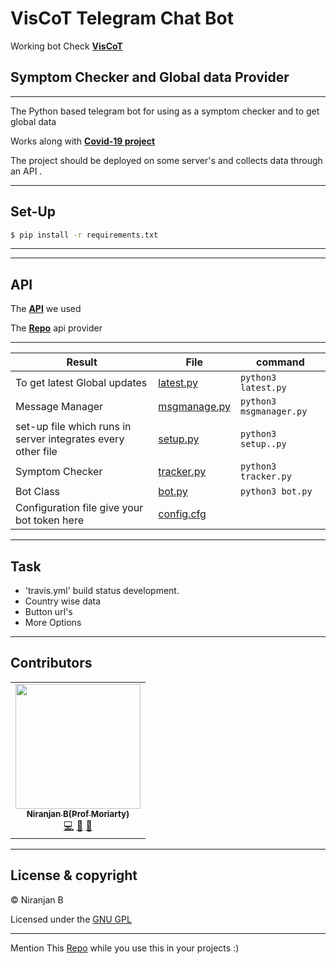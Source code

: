# VisCoT Telegram Chat Bot 

Working bot
Check __[VisCoT](https://t.me/VisCoTbot)__

Symptom Checker and Global data Provider
---
___
The Python based telegram bot for using as a symptom checker and to get global data

Works along with __[Covid-19 project](https://github.com/Niranjanprof/Covid-19-Tracker)__


The project should be deployed on some server's and collects data through an API .

---

## Set-Up

```bash
$ pip install -r requirements.txt
```
---
---

## API

The **[API](https://coronavirus-tracker-api.herokuapp.com/v2/locations)** we used

The **[Repo](https://github.com/ExpDev07/coronavirus-tracker-api)** api provider

---


| Result | File | command|
|--------|------|--------|
|To get latest Global updates |      [latest.py](Covidbot/latest.py)|``` python3 latest.py ```|
|Message Manager |      [msgmanage.py](Covidbot/msgmanager.py)|``` python3 msgmanager.py ```|
|set-up file which runs in server integrates every other file | [setup.py](Covidbot/setup.py)|``` python3 setup..py ```|
|Symptom Checker | [tracker.py](Covidbot/tracker.py)|``` python3 tracker.py ```|
|Bot Class |      [bot.py](Covidbot/bot.py)|``` python3 bot.py ```|
|Configuration file give your bot token here |      [config.cfg](Covidbot/config.cfg)||


---


## Task

<ul>
  <li>'travis.yml' build status development.</li> 
  <li>Country wise data</li>
  <li>Button url's</li> 
  <li>More Options</li>
</ul>

---

## Contributors


<table>
  <tr>
    <td align="center"><a href="https://github.com/Niranjanprof"><img src="https://avatars1.githubusercontent.com/u/48713926?s=400&u=a473cb9bbbc98506ae6b55ccd2b45cfdc941d517&v=4" width="200px;" alt=""/><br /><sub><b>Niranjan B(Prof Moriarty)</b></sub></a><br /><a href="https://github.com/Niranjanprof/VisCoT/commits?author=Niranjanprof" title="Code">💻</a> <a href="https://github.com/Niranjanprof/VisCoT/commits?author=Niranjanprof" title="Documentation">📖</a> <a href="#maintenance-Niranjanprof" title="Maintenance">🚧</a></td>
  </tr>

</table>

---

## License & copyright

© Niranjan B 

Licensed under the [GNU GPL](LICENSE)

---

Mention This [Repo](https://github.com/Niranjanprof/VisCoT) while you use this in your projects :)
